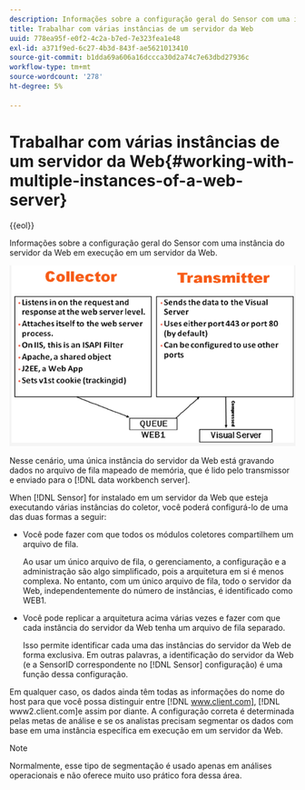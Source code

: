 ```yaml
---
description: Informações sobre a configuração geral do Sensor com uma instância do servidor da Web em execução em um servidor da Web.
title: Trabalhar com várias instâncias de um servidor da Web
uuid: 778ea95f-e0f2-4c2a-b7ed-7e323fea1e48
exl-id: a371f9ed-6c27-4b3d-843f-ae5621013410
source-git-commit: b1dda69a606a16dccca30d2a74c7e63dbd27936c
workflow-type: tm+mt
source-wordcount: '278'
ht-degree: 5%

---
```


# Trabalhar com várias instâncias de um servidor da Web{#working-with-multiple-instances-of-a-web-server}

{{eol}}

Informações sobre a configuração geral do Sensor com uma instância do servidor da Web em execução em um servidor da Web.

![](assets/web_inst.png)

Nesse cenário, uma única instância do servidor da Web está gravando dados no arquivo de fila mapeado de memória, que é lido pelo transmissor e enviado para o [!DNL data workbench server].

When [!DNL Sensor] for instalado em um servidor da Web que esteja executando várias instâncias do coletor, você poderá configurá-lo de uma das duas formas a seguir:

* Você pode fazer com que todos os módulos coletores compartilhem um arquivo de fila.

   Ao usar um único arquivo de fila, o gerenciamento, a configuração e a administração são algo simplificado, pois a arquitetura em si é menos complexa. No entanto, com um único arquivo de fila, todo o servidor da Web, independentemente do número de instâncias, é identificado como WEB1.

* Você pode replicar a arquitetura acima várias vezes e fazer com que cada instância do servidor da Web tenha um arquivo de fila separado.

   Isso permite identificar cada uma das instâncias do servidor da Web de forma exclusiva. Em outras palavras, a identificação do servidor da Web (e a SensorID correspondente no [!DNL Sensor] configuração) é uma função dessa configuração.

Em qualquer caso, os dados ainda têm todas as informações do nome do host para que você possa distinguir entre [!DNL www.client.com], [!DNL www2.client.com]e assim por diante. A configuração correta é determinada pelas metas de análise e se os analistas precisam segmentar os dados com base em uma instância específica em execução em um servidor da Web.

>[!NOTE]
>
>Normalmente, esse tipo de segmentação é usado apenas em análises operacionais e não oferece muito uso prático fora dessa área.
